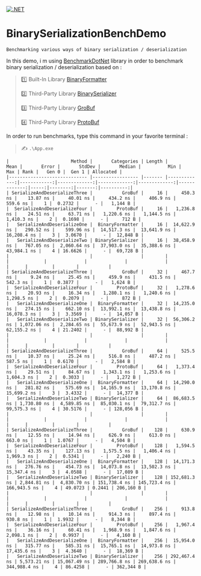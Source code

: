 ﻿[![.NET](https://github.com/aimenux/BinarySerializationBenchDemo/actions/workflows/ci.yml/badge.svg)](https://github.com/aimenux/BinarySerializationBenchDemo/actions/workflows/ci.yml)

# BinarySerializationBenchDemo
```
Benchmarking various ways of binary serialization / deserialization
```

In this demo, i m using [BenchmarkDotNet](https://github.com/dotnet/BenchmarkDotNet) library in order to benchmark binary serialization / deserialization based on :
>
> :one: Built-In Library [BinaryFormatter](https://docs.microsoft.com/en-us/dotnet/api/system.runtime.serialization.formatters.binary.binaryformatter)
>
> :two: Third-Party Library [BinarySerializer](https://github.com/jefffhaynes/BinarySerializer)
>
> :three: Third-Party Library [GroBuf](https://github.com/skbkontur/GroBuf)
>
> :four: Third-Party Library [ProtoBuf](https://github.com/protobuf-net/protobuf-net)
>

In order to run benchmarks, type this command in your favorite terminal :
>
> :writing_hand: `.\App.exe`
>

```
|                       Method |       Categories | Length |         Mean |       Error |       StdDev |       Median |          Min |          Max | Rank |   Gen 0 |  Gen 1 | Allocated |
|----------------------------- |----------------- |------- |-------------:|------------:|-------------:|-------------:|-------------:|-------------:|-----:|--------:|-------:|----------:|
| SerializeAndDeserializeThree |           GroBuf |     16 |     450.3 ns |    13.87 ns |     40.01 ns |     434.2 ns |     406.9 ns |     559.6 ns |    1 |  0.2732 |      - |   1,144 B |
|  SerializeAndDeserializeFour |         ProtoBuf |     16 |   1,236.8 ns |    24.51 ns |     63.71 ns |   1,220.6 ns |   1,144.5 ns |   1,410.3 ns |    2 |  0.1698 |      - |     712 B |
|   SerializeAndDeserializeOne |  BinaryFormatter |     16 |  14,622.9 ns |   290.52 ns |    599.96 ns |  14,517.3 ns |  13,641.9 ns |  16,208.4 ns |    3 |  3.0670 |      - |  12,848 B |
|   SerializeAndDeserializeTwo | BinarySerializer |     16 |  38,458.9 ns |   767.05 ns |  2,060.64 ns |  37,903.0 ns |  35,388.6 ns |  43,984.1 ns |    4 | 16.6626 |      - |  69,728 B |
|                              |                  |        |              |             |              |              |              |              |      |         |        |           |
| SerializeAndDeserializeThree |           GroBuf |     32 |     467.7 ns |     9.24 ns |     25.45 ns |     459.9 ns |     431.5 ns |     542.3 ns |    1 |  0.3877 |      - |   1,624 B |
|  SerializeAndDeserializeFour |         ProtoBuf |     32 |   1,278.6 ns |    20.93 ns |     16.34 ns |   1,280.1 ns |   1,240.6 ns |   1,298.5 ns |    2 |  0.2079 |      - |     872 B |
|   SerializeAndDeserializeOne |  BinaryFormatter |     32 |  14,235.0 ns |   274.15 ns |    662.10 ns |  13,992.1 ns |  13,438.8 ns |  16,078.3 ns |    3 |  3.3569 |      - |  14,057 B |
|   SerializeAndDeserializeTwo | BinarySerializer |     32 |  56,306.2 ns | 1,072.06 ns |  2,284.65 ns |  55,673.9 ns |  52,943.5 ns |  62,155.2 ns |    4 | 21.2402 |      - |  88,992 B |
|                              |                  |        |              |             |              |              |              |              |      |         |        |           |
| SerializeAndDeserializeThree |           GroBuf |     64 |     525.5 ns |    10.37 ns |     25.24 ns |     516.8 ns |     487.2 ns |     587.5 ns |    1 |  0.6170 |      - |   2,584 B |
|  SerializeAndDeserializeFour |         ProtoBuf |     64 |   1,373.4 ns |    29.51 ns |     84.67 ns |   1,343.1 ns |   1,253.6 ns |   1,604.3 ns |    2 |  0.3033 |      - |   1,272 B |
|   SerializeAndDeserializeOne |  BinaryFormatter |     64 |  14,290.0 ns |   281.82 ns |    575.69 ns |  14,165.9 ns |  13,170.8 ns |  15,699.2 ns |    3 |  3.4332 |      - |  14,377 B |
|   SerializeAndDeserializeTwo | BinarySerializer |     64 |  86,683.5 ns | 1,730.80 ns |  4,589.85 ns |  85,030.1 ns |  79,312.7 ns |  99,575.3 ns |    4 | 30.5176 |      - | 128,056 B |
|                              |                  |        |              |             |              |              |              |              |      |         |        |           |
| SerializeAndDeserializeThree |           GroBuf |    128 |     630.9 ns |    12.55 ns |     14.94 ns |     626.9 ns |     613.0 ns |     663.0 ns |    1 |  1.0767 |      - |   4,504 B |
|  SerializeAndDeserializeFour |         ProtoBuf |    128 |   1,594.5 ns |    43.35 ns |    127.13 ns |   1,575.5 ns |   1,406.4 ns |   1,969.3 ns |    2 |  0.5341 |      - |   2,240 B |
|   SerializeAndDeserializeOne |  BinaryFormatter |    128 |  14,171.3 ns |   276.76 ns |    454.73 ns |  14,073.8 ns |  13,502.3 ns |  15,347.4 ns |    3 |  4.0588 |      - |  17,089 B |
|   SerializeAndDeserializeTwo | BinarySerializer |    128 | 152,681.3 ns | 2,844.81 ns |  4,830.70 ns | 151,738.4 ns | 145,723.4 ns | 166,943.5 ns |    4 | 49.0723 | 0.2441 | 206,160 B |
|                              |                  |        |              |             |              |              |              |              |      |         |        |           |
| SerializeAndDeserializeThree |           GroBuf |    256 |     913.8 ns |    12.98 ns |     10.14 ns |     914.3 ns |     897.4 ns |     930.8 ns |    1 |  1.9932 |      - |   8,344 B |
|  SerializeAndDeserializeFour |         ProtoBuf |    256 |   1,967.4 ns |    36.16 ns |     60.41 ns |   1,968.9 ns |   1,847.6 ns |   2,098.1 ns |    2 |  0.9937 |      - |   4,160 B |
|   SerializeAndDeserializeOne |  BinaryFormatter |    256 |  15,954.0 ns |   315.77 ns |    585.31 ns |  15,765.1 ns |  14,973.8 ns |  17,435.6 ns |    3 |  4.3640 |      - |  18,369 B |
|   SerializeAndDeserializeTwo | BinarySerializer |    256 | 292,467.4 ns | 5,573.21 ns | 15,067.49 ns | 289,766.8 ns | 269,638.6 ns | 344,988.4 ns |    4 | 86.4258 |      - | 362,344 B |
```